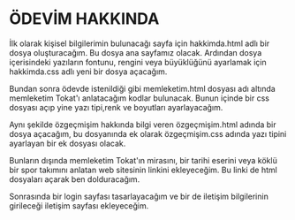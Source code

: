 # ÖDEVİM HAKKINDA
İlk olarak kişisel bilgilerimin bulunacağı sayfa için hakkimda.html adlı bir dosya oluşturacağım. Bu dosya ana sayfamız olacak. Ardından dosya içerisindeki yazıların fontunu, rengini veya büyüklüğünü ayarlamak için hakkimda.css adlı yeni bir dosya açacağım. 

Bundan sonra ödevde istenildiği gibi memleketim.html dosyası adı altında memleketim Tokat'ı anlatacağım kodlar bulunacak. Bunun içinde bir css dosyası açıp yine yazı tipi,renk ve boyutları ayarlayacağım.

Aynı şekilde özgeçmişim hakkında bilgi veren özgeçmişim.html adında bir dosya açacağım, bu dosyanında ek olarak özgeçmişim.css adında yazı tipini ayarlayan bir ek dosyası olacak.

Bunların dışında memleketim Tokat'ın mirasını, bir tarihi eserini veya köklü bir spor takımını anlatan web sitesinin linkini ekleyeceğim. Bu linki de html dosyaları açarak ben dolduracağım.

Sonrasında bir login sayfası tasarlayacağım ve bir de iletişim bilgilerinin girileceği iletişim sayfası ekleyeceğim.
